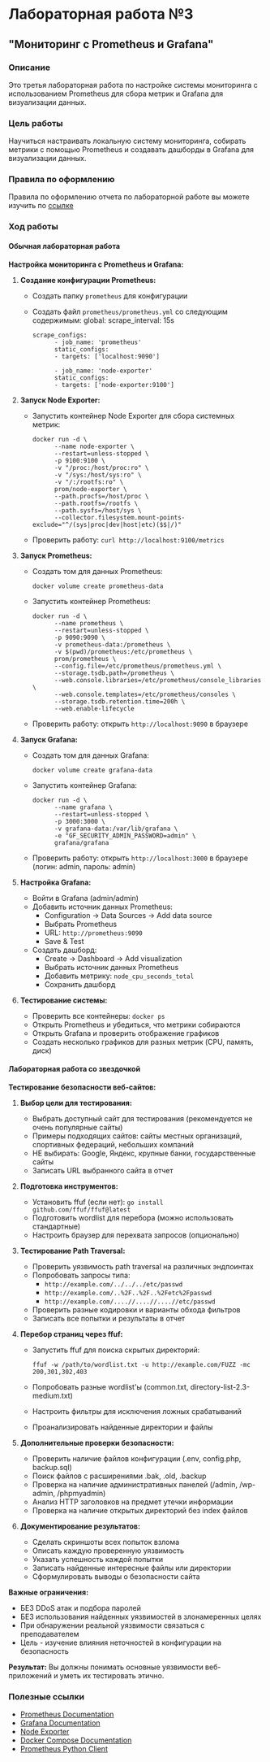 # Лабораторная работа №3

## "Мониторинг с Prometheus и Grafana"
### Описание
Это третья лабораторная работа по настройке системы мониторинга с использованием Prometheus для сбора метрик и Grafana для визуализации данных.

### Цель работы
Научиться настраивать локальную систему мониторинга, собирать метрики с помощью Prometheus и создавать дашборды в Grafana для визуализации данных.

### Правила по оформлению
Правила по оформлению отчета по лабораторной работе вы можете изучить по [ссылке](../reportdesign.md)

### Ход работы

#### Обычная лабораторная работа

**Настройка мониторинга с Prometheus и Grafana:**

1. **Создание конфигурации Prometheus:**
      - Создать папку `prometheus` для конфигурации
      - Создать файл `prometheus/prometheus.yml` со следующим содержимым:
            global:
                  scrape_interval: 15s
            
            scrape_configs:
                  - job_name: 'prometheus'
                  static_configs:
                  - targets: ['localhost:9090']
            
                  - job_name: 'node-exporter'
                  static_configs:
                  - targets: ['node-exporter:9100']

2. **Запуск Node Exporter:**
      - Запустить контейнер Node Exporter для сбора системных метрик:

            docker run -d \
                  --name node-exporter \
                  --restart=unless-stopped \
                  -p 9100:9100 \
                  -v "/proc:/host/proc:ro" \
                  -v "/sys:/host/sys:ro" \
                  -v "/:/rootfs:ro" \
                  prom/node-exporter \
                  --path.procfs=/host/proc \
                  --path.rootfs=/rootfs \
                  --path.sysfs=/host/sys \
                  --collector.filesystem.mount-points-exclude="^/(sys|proc|dev|host|etc)($$|/)"

      - Проверить работу: `curl http://localhost:9100/metrics`

3. **Запуск Prometheus:**
      - Создать том для данных Prometheus:

            docker volume create prometheus-data

      - Запустить контейнер Prometheus:

            docker run -d \
                  --name prometheus \
                  --restart=unless-stopped \
                  -p 9090:9090 \
                  -v prometheus-data:/prometheus \
                  -v $(pwd)/prometheus:/etc/prometheus \
                  prom/prometheus \
                  --config.file=/etc/prometheus/prometheus.yml \
                  --storage.tsdb.path=/prometheus \
                  --web.console.libraries=/etc/prometheus/console_libraries \
                  --web.console.templates=/etc/prometheus/consoles \
                  --storage.tsdb.retention.time=200h \
                  --web.enable-lifecycle

      - Проверить работу: открыть `http://localhost:9090` в браузере

4. **Запуск Grafana:**
      - Создать том для данных Grafana:

            docker volume create grafana-data

      - Запустить контейнер Grafana:

            docker run -d \
                  --name grafana \
                  --restart=unless-stopped \
                  -p 3000:3000 \
                  -v grafana-data:/var/lib/grafana \
                  -e "GF_SECURITY_ADMIN_PASSWORD=admin" \
                  grafana/grafana

      - Проверить работу: открыть `http://localhost:3000` в браузере (логин: admin, пароль: admin)

5. **Настройка Grafana:**
      - Войти в Grafana (admin/admin)
      - Добавить источник данных Prometheus:
        - Configuration → Data Sources → Add data source
        - Выбрать Prometheus
        - URL: `http://prometheus:9090`
        - Save & Test
      - Создать дашборд:
        - Create → Dashboard → Add visualization
        - Выбрать источник данных Prometheus
        - Добавить метрику: `node_cpu_seconds_total`
        - Сохранить дашборд

6. **Тестирование системы:**
      - Проверить все контейнеры: `docker ps`
      - Открыть Prometheus и убедиться, что метрики собираются
      - Открыть Grafana и проверить отображение графиков
      - Создать несколько графиков для разных метрик (CPU, память, диск)

#### Лабораторная работа со звездочкой

**Тестирование безопасности веб-сайтов:**

1. **Выбор цели для тестирования:**
      - Выбрать доступный сайт для тестирования (рекомендуется не очень популярные сайты)
      - Примеры подходящих сайтов: сайты местных организаций, спортивных федераций, небольших компаний
      - НЕ выбирать: Google, Яндекс, крупные банки, государственные сайты
      - Записать URL выбранного сайта в отчет

2. **Подготовка инструментов:**
      - Установить ffuf (если нет): `go install github.com/ffuf/ffuf@latest`
      - Подготовить wordlist для перебора (можно использовать стандартные)
      - Настроить браузер для перехвата запросов (опционально)

3. **Тестирование Path Traversal:**
      - Проверить уязвимость path traversal на различных эндпоинтах
      - Попробовать запросы типа:
        - `http://example.com/../../../etc/passwd`
        - `http://example.com/..%2F..%2F..%2Fetc%2Fpasswd`
        - `http://example.com/....//....//....//etc/passwd`
      - Проверить разные кодировки и варианты обхода фильтров
      - Записать все попытки и результаты в отчет

4. **Перебор страниц через ffuf:**
      - Запустить ffuf для поиска скрытых директорий:


            ffuf -w /path/to/wordlist.txt -u http://example.com/FUZZ -mc 200,301,302,403


      - Попробовать разные wordlist'ы (common.txt, directory-list-2.3-medium.txt)
      - Настроить фильтры для исключения ложных срабатываний
      - Проанализировать найденные директории и файлы

5. **Дополнительные проверки безопасности:**
      - Проверить наличие файлов конфигурации (.env, config.php, backup.sql)
      - Поиск файлов с расширениями .bak, .old, .backup
      - Проверка на наличие административных панелей (/admin, /wp-admin, /phpmyadmin)
      - Анализ HTTP заголовков на предмет утечки информации
      - Проверка на наличие открытых директорий без index файлов

6. **Документирование результатов:**
      - Сделать скриншоты всех попыток взлома
      - Описать каждую проверенную уязвимость
      - Указать успешность каждой попытки
      - Записать найденные интересные файлы или директории
      - Сформулировать выводы о безопасности сайта

**Важные ограничения:**
   - БЕЗ DDoS атак и подбора паролей
   - БЕЗ использования найденных уязвимостей в злонамеренных целях
   - При обнаружении реальной уязвимости связаться с преподавателем
   - Цель - изучение влияния неточностей в конфигурации на безопасность

**Результат:** Вы должны понимать основные уязвимости веб-приложений и уметь их тестировать этично.


### Полезные ссылки

- [Prometheus Documentation](https://prometheus.io/docs/)
- [Grafana Documentation](https://grafana.com/docs/)
- [Node Exporter](https://github.com/prometheus/node_exporter)
- [Docker Compose Documentation](https://docs.docker.com/compose/)
- [Prometheus Python Client](https://github.com/prometheus/client_python)


